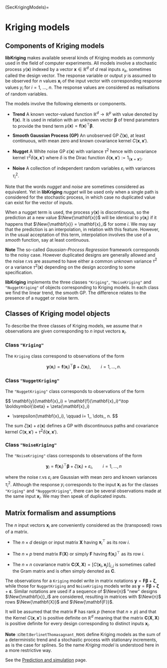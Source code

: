 
(SecKrigingModels)= 
# Kriging models

## Components of Kriging models

**libKriging** makes available several kinds of Kriging models as commonly used
in the field of computer experiments. All models involve a stochastic
process $y(\mathbf{x})$ indexed by a vector $\mathbf{x} \in \mathbb{R}^d$ of $d$
real inputs $x_k$, sometimes called the design vector. The response
variable or output $y$ is assumed to be observed for $n$ values
$\mathbf{x}_i$ of the input vector with corresponding response values $y_i$
for $i=1$, $\dots$, $n$. The response values are considered as
realisations of random variables.

The models involve the following elements or components.

* **Trend** A known vector-valued function
  $\mathbb{R}^d \to \mathbb{R}^p$ with value denoted by
  $\mathbf{f}(\mathbf{x})$. It is used in relation with an unknown vector
  $\boldsymbol{\beta}$ of trend parameters to provide the trend term
  $\mu(\mathbf{x}) = \mathbf{f}(\mathbf{x})^\top \boldsymbol{\beta}$.
  
* **Smooth Gaussian Process (GP)** An unobserved GP
  $\zeta(\mathbf{x})$, at least continuous, with mean zero and known
  covariance kernel $C(\mathbf{x}, \, \mathbf{x}')$.
  
* **Nugget** A White noise GP $\varepsilon(\mathbf{x})$ with
  variance $\tau^2$ hence with covariance kernel
  $\tau^2 \delta(\mathbf{x},\,\mathbf{x}')$ where $\delta$ is the Dirac function
  $\delta(\mathbf{x}, \,\mathbf{x}') := 1_{\{\mathbf{x} = \mathbf{x}'\}}$.
  
* **Noise** A collection of independent random variables
  $\varepsilon_i$ with variances $\tau^2_i$.
  

Note that the words *nugget* and *noise* are sometimes
considered as equivalent. Yet in **libKriging** *nugget* will be used
only when a single path is considered for the stochastic process, in
which case no duplicated value can exist for the vector of inputs.

When a nugget term is used, the process $y(\mathbf{x})$ is discontinuous,
so the prediction at a new value $\New{\mathbf{x}}$ will be identical to
$y(\mathbf{x}_i)$ if it happens that $\New{\mathbf{x}} = \mathbf{x}_i$ for some
$i$. We may say that the prediction is an interpolation, in relation
with this feature. However, in the usual acceptation of this term,
interpolation involves the use of a *smooth* function, say at
least continuous.


**Note**   The so-called *Gaussian-Process Regression* framework
  corresponds to the noisy case. However duplicated designs are
  generally allowed and the noise r.vs are assumed to have either a
  common unknown variance $\tau^2$ or a variance $\tau^2(\mathbf{x})$
  depending on the design according to some specification.

**libKriging** implements the three classes `"Kriging"`,
`"NoiseKriging"` and `"NuggetKriging"` of objects
corresponding to Kriging models. In each class we find the linear
trend, the smooth GP. The difference relates to the presence of a
nugget or noise term.


## Classes of Kriging model objects

To describe the three classes of Kriging models, we assume that $n$
observations are given corresponding to $n$ input vectors $\mathbf{x}_i$.

### Class `"Kriging"`

The `Kriging` class correspond to observations of the form

$$
  \mathbf{y}(\mathbf{x}_i) = \mathbf{f}(\mathbf{x}_i)^\top \boldsymbol{\beta} + \zeta(\mathbf{x}_i), \qquad
  i= 1,\, \dots,\, n.
$$

### Class `"NuggetKriging"`

The `"NuggetKriging"` class corresponds to observations of the form

$$
  \mathbf{y}(\mathbf{x}_i) = \mathbf{f}(\mathbf{x}_i)^\top \boldsymbol{\beta} + \zeta(\mathbf{x}_i)
  + \varepsilon(\mathbf{x}_i), \qquad i= 1,\, \dots,\, n.
$$

The sum $\zeta(\mathbf{x}) + \varepsilon(\mathbf{x})$ defines a GP with
discontinuous paths and covariance kernel
$C(\mathbf{x}, \mathbf{x}') + \tau^2\delta(\mathbf{x},\,\mathbf{x}')$.

### Class `"NoiseKriging"`

The `"NoiseKriging"` class corresponds to observations of the form

$$
  \mathbf{y}_i = \mathbf{f}(\mathbf{x}_i)^\top \boldsymbol{\beta} + \zeta(\mathbf{x}_i) + \varepsilon_i,
  \qquad i= 1,\, \dots,\, n
$$

where the noise r.vs $\varepsilon_i$ are Gaussian with mean zero and
known variances $\tau_i^2$.  Although the response $y_i$ corresponds
to the input $\mathbf{x}_i$ as for the classes `"Kriging"` and
`"NugggetKriging"`, there can be several observations made at the
same input $\mathbf{x}_i$. We may then speak of duplicated inputs.

## Matrix formalism and assumptions

The $n$ input vectors $\mathbf{x}_i$ are conveniently considered as the
(transposed) rows of a matrix.

*  The $n \times d$ design or input matrix $\mathbf{X}$
  having $\mathbf{x}_i^\top$ as its row $i$.
  
* The $n \times p$ trend matrix $\mathbf{F}(\mathbf{X})$ or simply $\mathbf{F}$
  having $\mathbf{f}(\mathbf{x}_i)^\top$ as its row $i$.

* The $n \times n$ covariance matrix
  $\mathbf{C}(\mathbf{X},\, \mathbf{X}) =[C(\mathbf{x}_i,\,\mathbf{x}_j)]_{i,j}$ is sometimes
  called the Gram matrix and is often simply denoted as $\mathbf{C}$.

The observations for a `Kriging` model write in matrix notations
$\mathbf{y} = \mathbf{F} \boldsymbol{\beta} + \boldsymbol{\zeta}$,
while those for `NuggetKriging` and `NoiseKriging` models write as
$\mathbf{y} = \mathbf{F} \boldsymbol{\beta} + \boldsymbol{\zeta} +
\boldsymbol{\varepsilon}$.  Similar notations are used if a sequence
of $\New{n}$ "new" designs $\New{\mathbf{x}}_i$ are considered,
resulting in matrices with $\New{n}$ rows $\New{\mathbf{X}}$ and
$\New{\mathbf{F}}$.


It will be assumed that the matrix $\mathbf{F}$ has rank $p$ (hence that
$n \geqslant p$) and that the Kernel $C(\mathbf{x},\,\mathbf{x}')$ is positive
definite on $\mathbb{R}^d$ meaning that the matrix
$\mathbf{C}(\mathbf{X},\,\mathbf{X})$ is positive definite for every design
corresponding to distinct inputs $\mathbf{x}_i$.

**Note**  :cite:t:`BerlinetThomasagnant_RKHS` define Kriging models as the sum of
  a deterministic trend and a stochastic process with stationary
  increments, as is the case for splines. So the name *Kriging
    model* is understood here in a more restrictive way.

See the [Prediction and simulation](PredAndSim) page.

